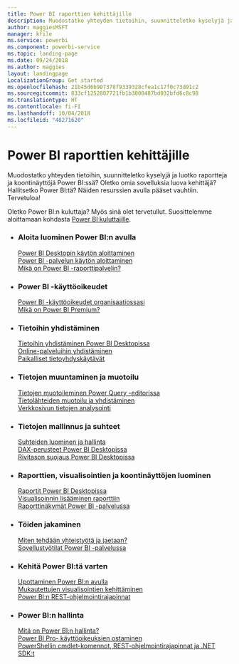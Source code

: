 ```yaml
---
title: Power BI raporttien kehittäjille
description: Muodostatko yhteyden tietoihin, suunnitteletko kyselyjä ja luotko raportteja ja koontinäyttöjä Power BI:ssä? Oletko omia sovelluksia luova kehittäjä tai Power BI:n järjestelmänvalvoja?
author: maggiesMSFT
manager: kfile
ms.service: powerbi
ms.component: powerbi-service
ms.topic: landing-page
ms.date: 09/24/2018
ms.author: maggies
layout: landingpage
LocalizationGroup: Get started
ms.openlocfilehash: 21b45d6b907378f9339328cfea1c17f0c73d91c2
ms.sourcegitcommit: 833cf1252807721fb1b3000487bd032bfd6c8c98
ms.translationtype: HT
ms.contentlocale: fi-FI
ms.lasthandoff: 10/04/2018
ms.locfileid: "48271620"
---
```

# <a name="power-bi-for-report-designers"></a>Power BI raporttien kehittäjille

Muodostatko yhteyden tietoihin, suunnitteletko kyselyjä ja luotko raportteja ja koontinäyttöjä Power BI:ssä? Oletko omia sovelluksia luova kehittäjä? Hallitsetko Power BI:tä? Näiden resurssien avulla pääset vauhtiin. Tervetuloa!

Oletko Power BI:n kuluttaja? Myös sinä olet tervetullut. Suosittelemme aloittamaan kohdasta [Power BI kuluttajille](consumer/power-bi-consumer-landing.md).

<ul class="panelContent cardsF"> 
              <li> 
                             <div class="cardSize"> 
                                           <div class="cardPadding"> 
                                                          <div class="card"> 
                                                                        <div class="cardText"> 
                                                                                      <h3>Aloita luominen Power BI:n avulla</h3> 
                                                                                      <p></p>
                                                                                            <a href="desktop-what-is-desktop.md">Power BI Desktopin käytön aloittaminen</a><br/> 
                                                                                            <a href="power-bi-overview.md">Power BI -palvelun käytön aloittaminen</a><br/> 
                                                                                            <a href="report-server/get-started.md">Mikä on Power BI -raporttipalvelin?</a>
                                                                        </div> 
                                                          </div> 
                                           </div> 
                             </div> 
              </li>
              <li> 
                             <div class="cardSize"> 
                                           <div class="cardPadding"> 
                                                          <div class="card"> 
                                                                        <div class="cardText"> 
                                                                                      <h3>Power BI -käyttöoikeudet</h3> 
                                                                                      <p></p>
                                                                                            <a href="service-admin-licensing-organization.md">Power BI -käyttöoikeudet organisaatiossasi</a><br/> 
                                                                                            <a href="service-premium.md">Mikä on Power BI Premium?</a> 
                                                                        </div> 
                                                          </div> 
                                           </div> 
                             </div> 
              </li>
              <li> 
                             <div class="cardSize"> 
                                           <div class="cardPadding"> 
                                                          <div class="card"> 
                                                                        <div class="cardText"> 
                                                                                      <h3>Tietoihin yhdistäminen</h3> 
                                                                                      <p></p>
                                                                                            <a href="desktop-quickstart-connect-to-data.md">Tietoihin yhdistäminen Power BI Desktopissa</a><br/> 
                                                                                            <a href="service-connect-to-services.md">Online-palveluihin yhdistäminen</a><br/> 
                                                                                            <a href="service-gateway-install.md">Paikalliset tietoyhdyskäytävät</a>
                                                                        </div> 
                                                          </div> 
                                           </div> 
                             </div> 
              </li>
              <li> 
                             <div class="cardSize"> 
                                           <div class="cardPadding"> 
                                                          <div class="card"> 
                                                                        <div class="cardText"> 
                                                                                      <h3>Tietojen muuntaminen ja muotoilu</h3> 
                                                                                      <p></p>
                                                                                            <a href="desktop-common-query-tasks.md">Tietojen muotoileminen Power Query -editorissa</a><br/> 
                                                                                            <a href="desktop-shape-and-combine-data.md">Tietolähteiden muotoilu ja yhdistäminen</a><br/> 
                                                                                            <a href="desktop-tutorial-importing-and-analyzing-data-from-a-web-page.md">Verkkosivun tietojen analysointi</a>
                                                                        </div> 
                                                          </div> 
                                           </div> 
                             </div> 
              </li>
              <li> 
                             <div class="cardSize"> 
                                           <div class="cardPadding"> 
                                                          <div class="card"> 
                                                                       <div class="cardText"> 
                                                                                      <h3>Tietojen mallinnus ja suhteet</h3> 
                                                                                      <p></p>
                                                                                            <a href="desktop-create-and-manage-relationships.md">Suhteiden luominen ja hallinta</a><br/>
                                                                                            <a href="desktop-quickstart-learn-dax-basics.md">DAX-perusteet Power BI Desktopissa</a><br/> 
                                                                                            <a href="service-admin-rls.md">Rivitason suojaus Power BI Desktopissa</a> 
                                                                        </div> 
                                                          </div> 
                                           </div> 
                             </div> 
              </li>
              <li> 
                             <div class="cardSize"> 
                                           <div class="cardPadding"> 
                                                          <div class="card"> 
                                                                        <div class="cardText"> 
                                                                                      <h3>Raporttien, visualisointien ja koontinäyttöjen luominen</h3> 
                                                                                      <p></p>
                                                                                            <a href="desktop-report-view.md">Raportit Power BI Desktopissa</a><br/> 
                                                                                            <a href="power-bi-report-add-visualizations-i.md">Visualisoinnin lisääminen raporttiin</a><br/> 
                                                                                            <a href="service-dashboard-create.md">Raporttinäkymät Power BI -palvelussa</a>
                                                                        </div> 
                                                          </div> 
                                           </div> 
                             </div> 
              </li>
              <li> 
                             <div class="cardSize"> 
                                           <div class="cardPadding"> 
                                                          <div class="card"> 
                                                                        <div class="cardText"> 
                                                                                      <h3>Töiden jakaminen</h3> 
                                                                                      <p></p>
                                                                                            <a href="service-how-to-collaborate-distribute-dashboards-reports.md">Miten tehdään yhteistyötä ja jaetaan?</a><br/>
                                                                                            <a href="service-create-workspaces.md">Sovellustyötilat Power BI -palvelussa</a> 
                                                                        </div> 
                                                          </div> 
                                           </div> 
                             </div> 
              </li>
              <li> 
                             <div class="cardSize"> 
                                           <div class="cardPadding"> 
                                                          <div class="card"> 
                                                                        <div class="cardText"> 
                                                                                      <h3>Kehitä Power BI:tä varten</h3> 
                                                                                      <p></p>
                                                                                            <a href="developer/embedding.md">Upottaminen Power BI:n avulla</a><br/> 
                                                                                            <a href="service-custom-visuals-getting-started-with-developer-tools.md">Mukautettujen visualisointien kehittäminen</a><br/> 
                                                                                            <a href="https://docs.microsoft.com/rest/api/power-bi">Power BI:n REST-ohjelmointirajapinnat</a>
                                                                        </div> 
                                                          </div> 
                                           </div> 
                             </div> 
              </li>
              <li> 
                             <div class="cardSize"> 
                                           <div class="cardPadding"> 
                                                          <div class="card"> 
                                                                        <div class="cardText"> 
                                                                                      <h3>Power BI:n hallinta</h3> 
                                                                                      <p></p>
                                                                                            <a href="service-admin-administering-power-bi-in-your-organization.md">Mitä on Power BI:n hallinta?</a><br/> 
                                                                                            <a href="service-admin-purchasing-power-bi-pro.md">Power BI Pro- käyttöoikeuksien ostaminen</a><br/>
                                                                                            <a href="service-admin-reference.md">PowerShellin cmdlet-komennot, REST-ohjelmointirajapinnat ja .NET SDK:t</a>
                                                                        </div> 
                                                          </div> 
                                           </div> 
                             </div> 
              </li>
</ul>




